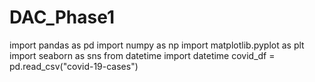 # DAC_Phase1
import pandas as pd
import numpy as np 
import matplotlib.pyplot as plt
import seaborn as sns
from datetime import datetime
covid_df = pd.read_csv("covid-19-cases")

